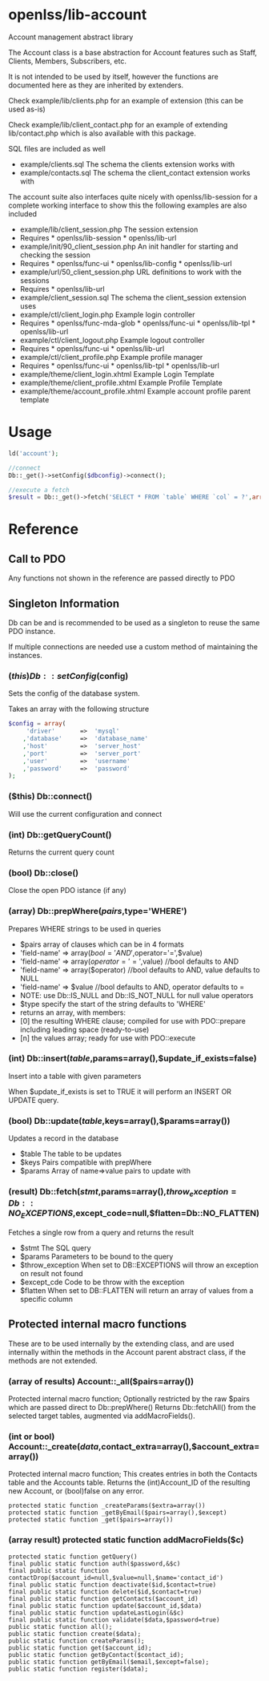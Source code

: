 openlss/lib-account
====

Account management abstract library

The Account class is a base abstraction for Account features
such as Staff, Clients, Members, Subscribers, etc.

It is not intended to be used by itself, however the functions
are documented here as they are inherited by extenders.

Check example/lib/clients.php for an example of extension (this can be used as-is)

Check example/lib/client_contact.php for an example of extending lib/contact.php
which is also available with this package.

SQL files are included as well
  * example/clients.sql		The schema the clients extension works with
  * example/contacts.sql	The schema the client_contact extension works with

The account suite also interfaces quite nicely with openlss/lib-session for a complete working interface
to show this the following examples are also included
  * example/lib/client_session.php		The session extension
   * Requires
    * openlss/lib-session
    * openlss/lib-url
  * example/init/90_client_session.php	An init handler for starting and checking the session
   * Requires
    * openlss/func-ui 
    * openlss/lib-config
    * openlss/lib-url
  * example/url/50_client_session.php	URL definitions to work with the sessions
   * Requires
    * openlss/lib-url
  * example/client_session.sql			The schema the client_session extension uses
  * example/ctl/client_login.php		Example login controller
   * Requires
    * openlss/func-mda-glob
    * openlss/func-ui
    * openlss/lib-tpl
    * openlss/lib-url
  * example/ctl/client_logout.php		Example logout controller
   * Requires
    * openlss/func-ui
    * openlss/lib-url
  * example/ctl/client_profile.php		Example profile manager
   * Requires
    * openlss/func-ui
    * openlss/lib-tpl
    * openlss/lib-url
  * example/theme/client_login.xhtml	Example Login Template
  * example/theme/client_profile.xhtml	Example Profile Template
  * example/theme/account_profile.xhtml	Example account profile parent template

Usage
====

```php
ld('account');

//connect
Db::_get()->setConfig($dbconfig)->connect();

//execute a fetch
$result = Db::_get()->fetch('SELECT * FROM `table` WHERE `col` = ?',array($col));
```

Reference
====

Call to PDO
----
Any functions not shown in the reference are passed directly to PDO

Singleton Information
----
Db can be and is recommended to be used as a singleton to reuse the same PDO instance.

If multiple connections are needed use a custom method of maintaining the instances.

### ($this) Db::setConfig($config)
Sets the config of the database system.

Takes an array with the following structure
```php
$config = array(
	 'driver'		=>	'mysql'
	,'database'		=>	'database_name'
	,'host'			=>	'server_host'
	,'port'			=>	'server_port'
	,'user'			=>	'username'
	,'password'		=>	'password'
);
```

### ($this) Db::connect()
Will use the current configuration and connect

### (int) Db::getQueryCount()
Returns the current query count

### (bool) Db::close()
Close the open PDO istance (if any)

### (array) Db::prepWhere($pairs,$type='WHERE')
Prepares WHERE strings to be used in queries
  * $pairs	array of clauses which can be in 4 formats
   * 'field-name'	=>	array($bool='AND',$operator='=',$value)
   * 'field-name'	=>	array($operator='=',$value) //bool defaults to AND
   * 'field-name'	=>	array($operator) //bool defaults to AND, value defaults to NULL
   * 'field-name'	=>	$value //bool defaults to AND, operator defaults to =
   * NOTE: use Db::IS_NULL and Db::IS_NOT_NULL for null value operators
  * $type	specify the start of the string defaults to 'WHERE'
  * returns an array, with members:
   * [0] <string> the resulting WHERE clause; compiled for use with PDO::prepare including leading space (ready-to-use)
   * [n] <array>  the values array; ready for use with PDO::execute

### (int) Db::insert($table,$params=array(),$update_if_exists=false)
Insert into a table with given parameters

When $update_if_exists is set to TRUE it will perform an INSERT OR UPDATE query.

### (bool) Db::update($table,$keys=array(),$params=array())
Updates a record in the database
  * $table	The table to be updates
  * $keys	Pairs compatible with prepWhere
  * $params	Array of name=>value pairs to update with

### (result) Db::fetch($stmt,$params=array(),$throw_exception=Db::NO_EXCEPTIONS,$except_code=null,$flatten=Db::NO_FLATTEN)
Fetches a single row from a query and returns the result
  * $stmt				The SQL query
  * $params				Parameters to be bound to the query
  * $throw_exception	When set to DB::EXCEPTIONS will throw an exception on result not found
  * $except_cde			Code to be throw with the exception
  * $flatten			When set to DB::FLATTEN will return an array of values from a specific column


Protected internal macro functions
----
These are to be used internally by the extending class, and are used internally within the
methods in the Account parent abstract class, if the methods are not extended.

### (array of results) Account::_all($pairs=array())
Protected internal macro function;
Optionally restricted by the raw $pairs which are passed direct to Db::prepWhere()
Returns Db::fetchAll() from the selected target tables, augmented via addMacroFields().

### (int or bool) Account::_create($data,$contact_extra=array(),$account_extra=array())
Protected internal macro function;
This creates entries in both the Contacts table and the Accounts table.
Returns the (int)Account_ID of the resulting new Account, or (bool)false on any error.

	protected static function _createParams($extra=array())
	protected static function _getByEmail($pairs=array(),$except)
	protected static function _get($pairs=array())
### (array result) protected static function addMacroFields($c)
	protected static function getQuery()
	final public static function auth($password,&$c)
	final public static function contactDrop($account_id=null,$value=null,$name='contact_id')
	final public static function deactivate($id,$contact=true)
	final public static function delete($id,$contact=true)
	final public static function getContacts($account_id)
	final public static function update($account_id,$data)
	final public static function updateLastLogin(&$c)
	final public static function validate($data,$password=true)
	public static function all();
	public static function create($data);
	public static function createParams();
	public static function get($account_id);
	public static function getByContact($contact_id);
	public static function getByEmail($email,$except=false);
	public static function register($data);
